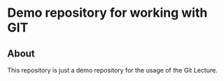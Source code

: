 # Demo repository for working with GIT

## About

This repository is just a demo repository for the usage of the Git Lecture.

